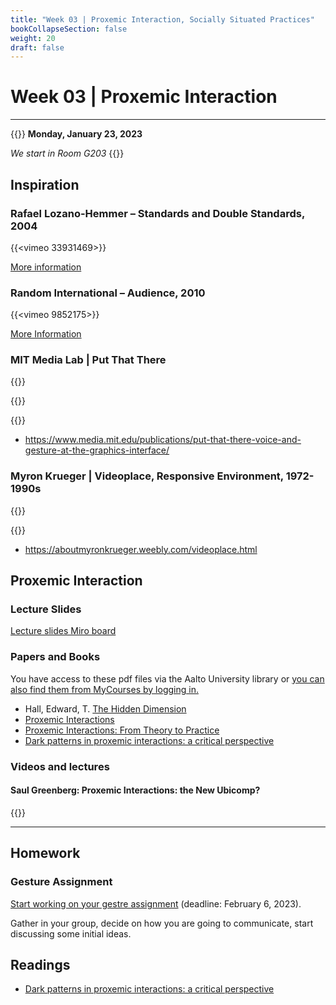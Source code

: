 ```yaml
---
title: "Week 03 | Proxemic Interaction, Socially Situated Practices"
bookCollapseSection: false
weight: 20
draft: false
---
```


# Week 03 | Proxemic Interaction

---

{{<hint info>}}
**Monday, January 23, 2023**

*We start in Room G203*
{{</hint>}}

## Inspiration

### Rafael Lozano-Hemmer – Standards and Double Standards, 2004

{{<vimeo 33931469>}}

[More information](https://www.lozano-hemmer.com/standards_and_double_standards.php)

### Random International – Audience, 2010

{{<vimeo 9852175>}}

[More Information](https://www.random-international.com/audience-2008)

### MIT Media Lab | Put That There

{{<youtube RyBEUyEtxQo>}}

{{<youtube sC5Zg0fU2e8>}}

{{<youtube CbIn8p4_4CQ>}}

- https://www.media.mit.edu/publications/put-that-there-voice-and-gesture-at-the-graphics-interface/

### Myron Krueger | Videoplace, Responsive Environment, 1972-1990s

{{<youtube dmmxVA5xhuo>}}

{{<youtube d4DUIeXSEpk>}}

- https://aboutmyronkrueger.weebly.com/videoplace.html

## Proxemic Interaction

### Lecture Slides

[Lecture slides Miro board](https://miro.com/app/board/uXjVPx9O_0A=/)

### Papers and Books

You have access to these pdf files via the Aalto University library or [you can also find them from MyCourses by logging in.](https://mycourses.aalto.fi/course/view.php?id=35386&section=3)

- Hall, Edward, T. [The Hidden Dimension](https://archive.org/details/hiddendimensionhall00hall)
- [Proxemic Interactions](https://interactions.acm.org/archive/view/january-february-2011/proxemic-interactions1)
- [Proxemic Interactions: From Theory to Practice](https://www.morganclaypool.com/doi/abs/10.2200/S00619ED1V01Y201502HCI025)
- [Dark patterns in proxemic interactions: a critical perspective](https://dl.acm.org/doi/abs/10.1145/2598510.2598541)

### Videos and lectures

#### Saul Greenberg: Proxemic Interactions: the New Ubicomp?

{{<youtube hBANQ3blCiw>}}

--- 

## Homework

### Gesture Assignment

[Start working on your gestre assignment](https://learn.newmedia.dog/courses/embodied-interaction/gesture-assignment/) (deadline: February 6, 2023).

Gather in your group, decide on how you are going to communicate, start discussing some initial ideas.

## Readings

- [Dark patterns in proxemic interactions: a critical perspective](https://dl.acm.org/doi/abs/10.1145/2598510.2598541)
